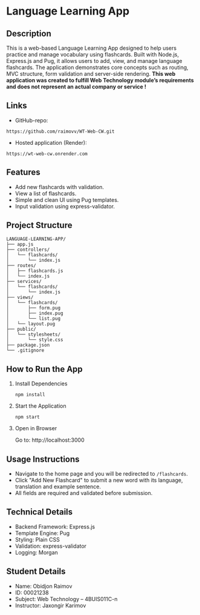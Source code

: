 # Language Learning App

## Description

This is a web-based Language Learning App designed to help users practice and manage vocabulary using flashcards. Built with Node.js, Express.js and Pug, it allows users to add, view, and manage language flashcards. The application demonstrates core concepts such as routing, MVC structure, form validation and server-side rendering. <strong>This web application was created to fulfill Web Technology module’s requirements and does not represent an actual company or service !</strong>

## Links

- GitHub-repo: 

```
https://github.com/raimovv/WT-Web-CW.git
```
- Hosted application (Render):

```
https://wt-web-cw.onrender.com
```

## Features

- Add new flashcards with validation.
- View a list of flashcards.
- Simple and clean UI using Pug templates.
- Input validation using express-validator.

## Project Structure

```
LANGUAGE-LEARNING-APP/
├── app.js
├── controllers/
│   └── flashcards/
│       └── index.js
├── routes/
│   ├── flashcards.js
│   └── index.js
├── services/
│   └── flashcards/
│       └── index.js
├── views/
│   └── flashcards/
│       ├── form.pug
│       ├── index.pug
│       └── list.pug
│   └── layout.pug
├── public/
│   └── stylesheets/
│       └── style.css
├── package.json
└── .gitignore
```

## How to Run the App

1. Install Dependencies

   ```
   npm install
   ```

2. Start the Application

   ```
   npm start
   ```

3. Open in Browser

   Go to: http://localhost:3000

## Usage Instructions

- Navigate to the home page and you will be redirected to `/flashcards`.
- Click "Add New Flashcard" to submit a new word with its language, translation and example sentence.
- All fields are required and validated before submission.

## Technical Details

- Backend Framework: Express.js
- Template Engine: Pug
- Styling: Plain CSS
- Validation: express-validator
- Logging: Morgan

## Student Details

- Name: Obidjon Raimov
- ID: 00021238
- Subject: Web Technology – 4BUIS011C-n
- Instructor: Jaxongir Karimov

